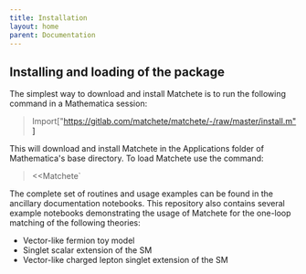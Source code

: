 ```yaml
---
title: Installation
layout: home
parent: Documentation
---
```


## Installing and loading of the package

The simplest way to download and install Matchete is to run the following command in a Mathematica session:

> Import["https://gitlab.com/matchete/matchete/-/raw/master/install.m"]

This will download and install Matchete in the Applications folder of Mathematica's base directory. To load Matchete use the command:

> <<Matchete\`

The complete set of routines and usage examples can be found in the ancillary documentation notebooks. This repository also contains several example notebooks demonstrating the usage of Matchete for the one-loop matching of the following theories:
* Vector-like fermion toy model
* Singlet scalar extension of the SM
* Vector-like charged lepton singlet extension of the SM